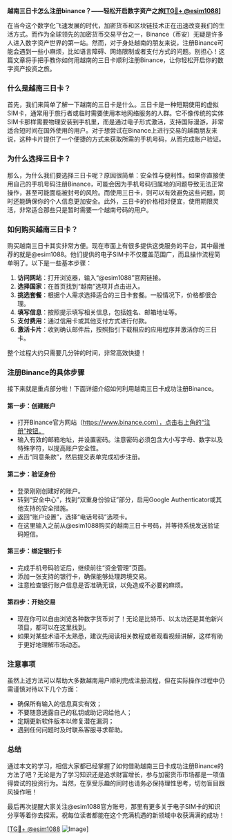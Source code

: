 **越南三日卡怎么注册binance？——轻松开启数字资产之旅[[TG💪+ @esim1088](https://t.me/s/esim1088)]**

在当今这个数字化飞速发展的时代，加密货币和区块链技术正在迅速改变我们的生活方式。而作为全球领先的加密货币交易平台之一，Binance（币安）无疑是许多人进入数字资产世界的第一站。然而，对于身处越南的朋友来说，注册Binance可能会遇到一些小麻烦，比如语言障碍、网络限制或者支付方式的问题。别担心！这篇文章将手把手教你如何用越南的三日卡顺利注册Binance，让你轻松开启你的数字资产投资之旅。

### **什么是越南三日卡？**

首先，我们来简单了解一下越南的三日卡是什么。三日卡是一种短期使用的虚拟SIM卡，通常用于旅行者或临时需要使用本地网络服务的人群。它不像传统的实体SIM卡那样需要物理安装到手机里，而是通过电子形式激活，支持国际漫游，非常适合短时间在国外使用的用户。对于想尝试在Binance上进行交易的越南朋友来说，这种卡片提供了一个便捷的方式来获取所需的手机号码，从而完成账户验证。

### **为什么选择三日卡？**

那么，为什么我们要选择三日卡呢？原因很简单：安全性与便利性。如果你直接使用自己的手机号码注册Binance，可能会因为手机号码归属地的问题导致无法正常操作，甚至可能面临被封号的风险。而使用三日卡，则可以有效避免这些问题，同时还能确保你的个人信息更加安全。此外，三日卡的价格相对便宜，使用期限灵活，非常适合那些只是暂时需要一个越南号码的用户。

### **如何购买越南三日卡？**

购买越南三日卡其实非常方便。现在市面上有很多提供这类服务的平台，其中最推荐的就是@esim1088。他们提供的电子SIM卡不仅覆盖范围广，而且操作流程简单明了。以下是一些基本步骤：

1. **访问网站**：打开浏览器，输入“@esim1088”官网链接。
2. **选择国家**：在首页找到“越南”选项并点击进入。
3. **挑选套餐**：根据个人需求选择适合的三日卡套餐。一般情况下，价格都很合理。
4. **填写信息**：按照提示填写相关信息，包括姓名、邮箱地址等。
5. **支付费用**：通过信用卡或其他支付方式进行付款。
6. **激活卡片**：收到确认邮件后，按照指引下载相应的应用程序并激活你的三日卡。

整个过程大约只需要几分钟的时间，非常高效快捷！

### **注册Binance的具体步骤**

接下来就是重点部分啦！下面详细介绍如何利用越南三日卡成功注册Binance。

#### **第一步：创建账户**
- 打开Binance官方网站（https://www.binance.com），点击右上角的“注册”按钮。
- 输入有效的邮箱地址，并设置密码。注意密码必须包含大小写字母、数字以及特殊字符，以提高账户安全性。
- 点击“同意条款”，然后提交表单完成初步注册。

#### **第二步：验证身份**
- 登录刚刚创建好的账户。
- 转到“安全中心”，找到“双重身份验证”部分，启用Google Authenticator或其他支持的安全措施。
- 返回“账户设置”，选择“电话号码”选项卡。
- 在这里输入之前从@esim1088购买的越南三日卡号码，并等待系统发送验证码短信。

#### **第三步：绑定银行卡**
- 完成手机号码验证后，继续前往“资金管理”页面。
- 添加一张支持的银行卡，确保能够处理跨境交易。
- 注意检查银行账户信息是否准确无误，以免造成不必要的麻烦。

#### **第四步：开始交易**
- 现在你可以自由浏览各种数字货币对了！无论是比特币、以太坊还是其他新兴项目，都可以在这里找到。
- 如果对某些术语不太熟悉，建议先阅读相关教程或者观看视频讲解，这样有助于更好地理解市场动态。

### **注意事项**
虽然上述方法可以帮助大多数越南用户顺利完成注册流程，但在实际操作过程中仍需谨慎对待以下几个方面：
- 确保所有输入的信息真实有效；
- 不要随意透露自己的私钥或助记词给他人；
- 定期更新软件版本以修复潜在漏洞；
- 遇到任何问题时及时联系客服寻求帮助。

### **总结**

通过本文的学习，相信大家都已经掌握了如何借助越南三日卡成功注册Binance的方法了吧？无论是为了学习知识还是追求财富增长，参与加密货币市场都是一项值得尝试的投资行为。当然，在享受乐趣的同时也请务必保持理性思考，切勿盲目跟风操作哦！

最后再次提醒大家关注@esim1088官方账号，那里有更多关于电子SIM卡的知识分享等着你去探索。祝每位读者都能在这个充满机遇的新领域中收获满满的成功！

[[TG💪+ @esim1088](https://t.me/s/esim1088) ![Image](https://i.postimg.cc/4NQfJmqS/Snipaste-2025-05-13-00-14-12.png)]